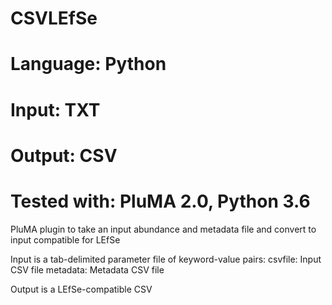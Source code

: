 # CSVLEfSe
# Language: Python
# Input: TXT
# Output: CSV
# Tested with: PluMA 2.0, Python 3.6

PluMA plugin to take an input abundance and metadata file and convert
to input compatible for LEfSe

Input is a tab-delimited parameter file of keyword-value pairs:
csvfile: Input CSV file
metadata: Metadata CSV file

Output is a LEfSe-compatible CSV

